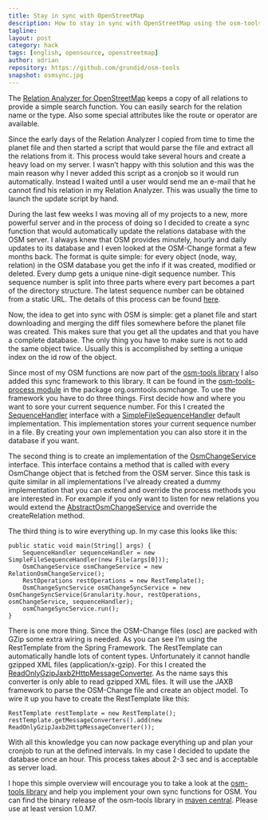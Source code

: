 ```yaml
---
title: Stay in sync with OpenStreetMap
description: How to stay in sync with OpenStreetMap using the osm-tools library
tagline: 
layout: post
category: hack
tags: [english, opensource, openstreetmap]
author: adrian
repository: https://github.com/grundid/osm-tools
snapshot: osmsync.jpg
---
```


The [Relation Analyzer for OpenStreetMap](http://ra.osmsurround.org) keeps a copy of all relations to provide a simple search 
function. You can easily search for the relation name or the type. Also some special attributes 
like the route or operator are available. 

Since the early days of the Relation Analyzer I copied from time to time the planet file and 
then started a script that would parse the file and extract all the relations from it. This 
process would take several hours and create a heavy load on my server. I wasn’t happy with this 
solution and this was the main reason why I never added this script as a cronjob so it would 
run automatically. Instead I waited until a user would send me an e-mail that he cannot find 
his relation in my Relation Analyzer. This was usually the time to launch the update script by hand.

During the last few weeks I was moving all of my projects to a new, more powerful server and 
in the process of doing so I decided to create a sync function that would automatically update the 
relations database with the OSM server. I always knew that OSM provides minutely, hourly and daily 
updates to its database and I even looked at the OSM-Change format a few months back. The format 
is quite simple: for every object (node, way, relation) in the OSM database you get the info if it 
was created, modified or deleted. Every dump gets a unique nine-digit sequence number. 
This sequence number is split into three parts where every part becomes a part of the 
directory structure. The latest sequence number can be obtained from a static URL. The details 
of this process can be found [here](http://wiki.openstreetmap.org/wiki/Planet.osm/diffs#Minute.2C_Hour.2C_and_Day_Files_Organisation).

Now, the idea to get into sync with OSM is simple: get a planet file and start downloading 
and merging the diff files somewhere before the planet file was created. This makes sure that 
you get all the updates and that you have a complete database. The only thing you have to 
make sure is not to add the same object twice. Usually this is accomplished by setting a 
unique index on the id row of the object.

Since most of my OSM functions are now part of 
the [osm-tools library](https://github.com/grundid/osm-tools) I also added this sync framework 
to this library. It can be found in the [osm-tools-process module](https://github.com/grundid/osm-tools/tree/master/osm-tools-process) in the package org.osmtools.osmchange.
To use the framework you have to do three things. First decide how and where you want to sore your 
current sequence number. For this I created the [SequenceHandler](https://github.com/grundid/osm-tools/blob/master/osm-tools-process/src/main/java/org/osmtools/osmchange/SequenceHandler.java) 
interface with a [SimpleFileSequenceHandler](https://github.com/grundid/osm-tools/blob/master/osm-tools-process/src/main/java/org/osmtools/osmchange/SimpleFileSequenceHandler.java) 
default implementation. This implementation stores your current sequence number in a file. 
By creating your own implementation you can also store it in the database if you want. 

The second thing is to create an implementation of the [OsmChangeService](https://github.com/grundid/osm-tools/blob/master/osm-tools-process/src/main/java/org/osmtools/osmchange/OsmChangeService.java) 
interface. This interface contains a method that is called with every OsmChange object 
that is fetched from the OSM server. Since this task is quite similar in all implementations 
I’ve already created a dummy implementation that you can extend and override the process methods 
you are interested in. For example if you only want to listen for new relations you would extend 
the [AbstractOsmChangeService](https://github.com/grundid/osm-tools/blob/master/osm-tools-process/src/main/java/org/osmtools/osmchange/AbstractOsmChangeService.java) 
and override the createRelation method. 

The third thing is to wire everything up. In my case this looks like this:

	public static void main(String[] args) {
		SequenceHandler sequenceHandler = new SimpleFileSequenceHandler(new File(args[0]));
		OsmChangeService osmChangeService = new RelationOsmChangeService();
		RestOperations restOperations = new RestTemplate();
		OsmChangeSyncService osmChangeSyncService = new OsmChangeSyncService(Granularity.hour, restOperations, osmChangeService, sequenceHandler);
		osmChangeSyncService.run();
	}

There is one more thing. Since the OSM-Change files (osc) are packed with GZip some extra wiring 
is needed. As you can see I’m using the RestTemplate from the Spring Framework. 
The RestTemplate can automatically handle lots of content types. Unfortunately it cannot 
handle gzipped XML files (application/x-gzip). For this I created the 
[ReadOnlyGzipJaxb2HttpMessageConverter](https://github.com/grundid/osm-tools/blob/master/osm-tools-process/src/main/java/org/osmtools/osmchange/ReadOnlyGzipJaxb2HttpMessageConverter.java). 
As the name says this converter is only able to read gzipped XML files. It will use the 
JAXB framework to parse the OSM-Change file and create an object model. To wire it up you 
have to create the RestTemplate like this:

	RestTemplate restTemplate = new RestTemplate();
	restTemplate.getMessageConverters().add(new ReadOnlyGzipJaxb2HttpMessageConverter());

With all this knowledge you can now package everything up and plan your cronjob to run at the 
defined intervals. In my case I decided to update the database once an hour. This process 
takes about 2-3 sec and is acceptable as server load.

I hope this simple overview will encourage you to take a look at the 
[osm-tools library](https://github.com/grundid/osm-tools) and help you implement 
your own sync functions for OSM. You can find the binary release of the osm-tools library in 
[maven central](http://search.maven.org/#search|ga|1|g%3A%22de.grundid.osmtools%22). 
Please use at least version 1.0.M7.
